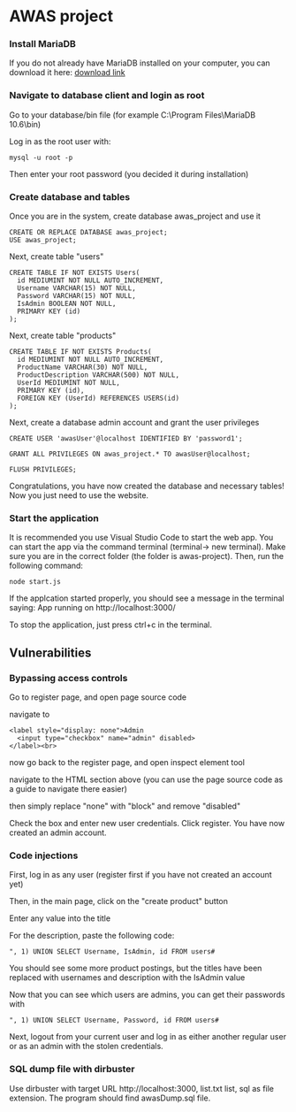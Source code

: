 # AWAS project

### Install MariaDB

If you do not already have MariaDB installed on your computer, you can download it here: [download link](https://mariadb.org/download/?t=mariadb&p=mariadb&r=10.6.7&os=windows&cpu=x86_64&pkg=msi&m=xtom_tal)

### Navigate to database client and login as root

Go to your database/bin file (for example C:\Program Files\MariaDB 10.6\bin)

Log in as the root user with:
```
mysql -u root -p
```
  
Then enter your root password (you decided it during installation)

### Create database and tables

Once you are in the system, create database awas_project and use it
```
CREATE OR REPLACE DATABASE awas_project;
USE awas_project;
```

Next, create table "users"
```
CREATE TABLE IF NOT EXISTS Users(
  id MEDIUMINT NOT NULL AUTO_INCREMENT,
  Username VARCHAR(15) NOT NULL,
  Password VARCHAR(15) NOT NULL,
  IsAdmin BOOLEAN NOT NULL,
  PRIMARY KEY (id)
);
```

Next, create table "products"
```
CREATE TABLE IF NOT EXISTS Products(
  id MEDIUMINT NOT NULL AUTO_INCREMENT,
  ProductName VARCHAR(30) NOT NULL,
  ProductDescription VARCHAR(500) NOT NULL,
  UserId MEDIUMINT NOT NULL,
  PRIMARY KEY (id),
  FOREIGN KEY (UserId) REFERENCES USERS(id)
);
```

Next, create a database admin account and grant the user privileges
```
CREATE USER 'awasUser'@localhost IDENTIFIED BY 'password1';
  
GRANT ALL PRIVILEGES ON awas_project.* TO awasUser@localhost;
  
FLUSH PRIVILEGES;
```

Congratulations, you have now created the database and necessary tables! Now you just need to use the website.

### Start the application
It is recommended you use Visual Studio Code to start the web app. You can start the app via the command terminal (terminal-> new terminal). Make sure you are in the correct folder (the folder is awas-project). Then, run the following command:
```
node start.js
```
If the applcation started properly, you should see a message in the terminal saying: App running on http://localhost:3000/

To stop the application, just press ctrl+c in the terminal.


## Vulnerabilities

### Bypassing access controls
Go to register page, and open page source code

navigate to

```
<label style="display: none">Admin
  <input type="checkbox" name="admin" disabled>
</label><br>
```

now go back to the register page, and open inspect element tool

navigate to the HTML section above (you can use the page source code as a guide to navigate there easier)

then simply replace "none" with "block" and remove "disabled"

Check the box and enter new user credentials. Click register. You have now created an admin account.

### Code injections
First, log in as any user (register first if you have not created an account yet)

Then, in the main page, click on the "create product" button

Enter any value into the title

For the description, paste the following code:

```
", 1) UNION SELECT Username, IsAdmin, id FROM users#
```

You should see some more product postings, but the titles have been replaced with usernames and description with the IsAdmin value

Now that you can see which users are admins, you can get their passwords with

```
", 1) UNION SELECT Username, Password, id FROM users#
```

Next, logout from your current user and log in as either another regular user or as an admin with the stolen credentials.

### SQL dump file with dirbuster

Use dirbuster with target URL http://localhost:3000, list.txt list, sql as file extension. The program should find awasDump.sql file.

